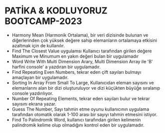 # PATİKA & KODLUYORUZ BOOTCAMP-2023
- Harmony Mean (Harmonik Ortalama), bir veri dizisinde bulunan ve diğerlerinden çok yüksek değere sahip elemanların ortalamaya etkisini azaltmak için de kullanılır.
- Find The Closest Value uygulamsı Kullanıcı tarafından girilen değere Maximum ve Minumum en yakın değeri bulan bir uygulamadır
- Word Write With Multi Dimension Arary, Multi Dimension Array ile 'B' harfini console' a yazdıran bir uygulamadır.
- Find Repeating Even Numbers, tekrar eden çift sayıları bulmayı amaçlayan bir uygulamadır.
- Sorting In Array From Small To Large, Kullanıcıdan eleman sayısını ve elemanlarını alan bir dizi
  oluşturuluyor ve dizi küçükten büyüğe sıralanıp console yazdırılıyor.
- Number Of Repeating Elements, tekrar eden sayıları bulur ve tekrar sayısını ekrana yazar.
- Guess The Number, Sayı tahmin etme oyunu kullanıcının uygulama tarafından otomatik olarak 1-100
arası bir sayıyı tahmin etmesini istiyor.
- Find To Palindromik Word, kullanıcı tarafından girilen kelimenin palindromik kelime olup olmadığını
kontrol eden bir uygulamadır.